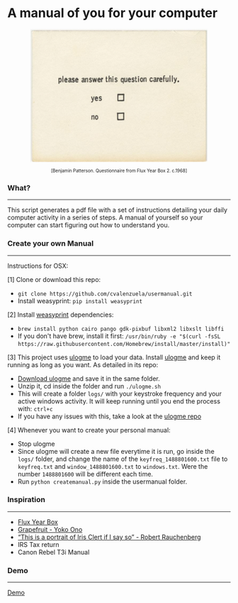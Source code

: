 # A manual of you for your computer


<div style="text-align:center"><img src ="imgs/yeno.png" style="max-width:400px;" /></div>
<p style="text-align:center;font-size:10px;">[Benjamin Patterson. Questionnaire from Flux Year Box 2. c.1968]</p>

### What?
--------------
This script generates a pdf file with a set of instructions detailing your daily computer activity in a series of steps. A manual of yourself so your computer can start figuring out how to understand you.


### Create your own Manual
--------------
Instructions for OSX:

[1] Clone or download this repo:
  - `git clone https://github.com/cvalenzuela/usermanual.git`
  - Install weasyprint: `pip install weasyprint`

[2] Install [weasyprint](http://weasyprint.readthedocs.io/en/latest/) dependencies:
  - `brew install python cairo pango gdk-pixbuf libxml2 libxslt libffi`
  - If you don't have brew, install it first: `/usr/bin/ruby -e "$(curl -fsSL https://raw.githubusercontent.com/Homebrew/install/master/install)"`

[3] This project uses [ulogme](https://github.com/karpathy/ulogme) to load your data. Install [ulogme](https://github.com/karpathy/ulogme) and keep it running as long as you want. As detailed in its repo:
  - [Download ulogme](https://github.com/karpathy/ulogme/archive/master.zip) and save it in the same folder.
  - Unzip it, cd inside the folder and run `./ulogme.sh`
  - This will create a folder `logs/` with your keystroke frequency and your active windows activity. It will keep running until you end the process with: `ctrl+c`
  - If you have any issues with this, take a look at the [ulogme repo](https://github.com/karpathy/ulogme)

[4] Whenever you want to create your personal manual:
  - Stop ulogme
  - Since ulogme will create a new file everytime it is run, go inside the `logs/` folder, and change the name of the `keyfreq_1488801600.txt` file to `keyfreq.txt` and `window_1488801600.txt` to `windows.txt`. Were the number `1488801600` will be different each time.
  - Run `python createmanual.py` inside the usermanual folder.

### Inspiration
--------------
- [Flux Year Box](https://www.moma.org/interactives/exhibitions/2011/fluxus_editions/category_works/fluxyearbox2/)
- [Grapefruit - Yoko Ono](https://en.wikipedia.org/wiki/Grapefruit_(book))
- [“This is a portrait of Iris Clert if I say so” - Robert Rauchenberg](http://www.rauschenbergfoundation.org/art/artwork/portrait-iris-clert-if-i-say-so)
- IRS Tax return
- Canon Rebel T3i Manual

### Demo
--------------
[Demo](demo/userusermanual.pdf)
